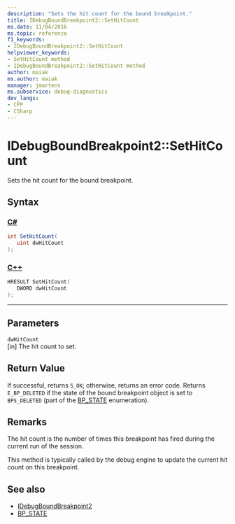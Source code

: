 ```yaml
---
description: "Sets the hit count for the bound breakpoint."
title: IDebugBoundBreakpoint2::SetHitCount
ms.date: 11/04/2016
ms.topic: reference
f1_keywords:
- IDebugBoundBreakpoint2::SetHitCount
helpviewer_keywords:
- SetHitCount method
- IDebugBoundBreakpoint2::SetHitCount method
author: maiak
ms.author: maiak
manager: jmartens
ms.subservice: debug-diagnostics
dev_langs:
- CPP
- CSharp
---
```

# IDebugBoundBreakpoint2::SetHitCount

Sets the hit count for the bound breakpoint.

## Syntax

### [C#](#tab/csharp)
```csharp
int SetHitCount( 
   uint dwHitCount
);
```
### [C++](#tab/cpp)
```cpp
HRESULT SetHitCount( 
   DWORD dwHitCount
);
```
---

## Parameters
`dwHitCount`\
[in] The hit count to set.

## Return Value
 If successful, returns `S_OK`; otherwise, returns an error code. Returns `E_BP_DELETED` if the state of the bound breakpoint object is set to `BPS_DELETED` (part of the [BP_STATE](../../../extensibility/debugger/reference/bp-state.md) enumeration).

## Remarks
 The hit count is the number of times this breakpoint has fired during the current run of the session.

 This method is typically called by the debug engine to update the current hit count on this breakpoint.

## See also
- [IDebugBoundBreakpoint2](../../../extensibility/debugger/reference/idebugboundbreakpoint2.md)
- [BP_STATE](../../../extensibility/debugger/reference/bp-state.md)
